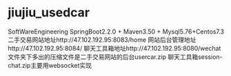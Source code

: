 # jiujiu_usedcar
SoftWareEngineering
SpringBoot2.2.0 + Maven3.50 + Mysql5.76+Centos7.3
二手交易网站地址http://47.102.192.95:8083/home
网站后台管理地址http://47.102.192.95:8084/
聊天工具箱地址http://47.102.192.95:8080/wechat
文件夹下多出的压缩文件是二手交易网站的后台usercar.zip
聊天工具箱session-chat.zip主要用websocket实现
